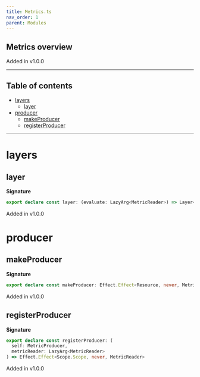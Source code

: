```yaml
---
title: Metrics.ts
nav_order: 1
parent: Modules
---
```


## Metrics overview

Added in v1.0.0

---

<h2 class="text-delta">Table of contents</h2>

- [layers](#layers)
  - [layer](#layer)
- [producer](#producer)
  - [makeProducer](#makeproducer)
  - [registerProducer](#registerproducer)

---

# layers

## layer

**Signature**

```ts
export declare const layer: (evaluate: LazyArg<MetricReader>) => Layer<Resource, never, never>
```

Added in v1.0.0

# producer

## makeProducer

**Signature**

```ts
export declare const makeProducer: Effect.Effect<Resource, never, MetricProducer>
```

Added in v1.0.0

## registerProducer

**Signature**

```ts
export declare const registerProducer: (
  self: MetricProducer,
  metricReader: LazyArg<MetricReader>
) => Effect.Effect<Scope.Scope, never, MetricReader>
```

Added in v1.0.0

